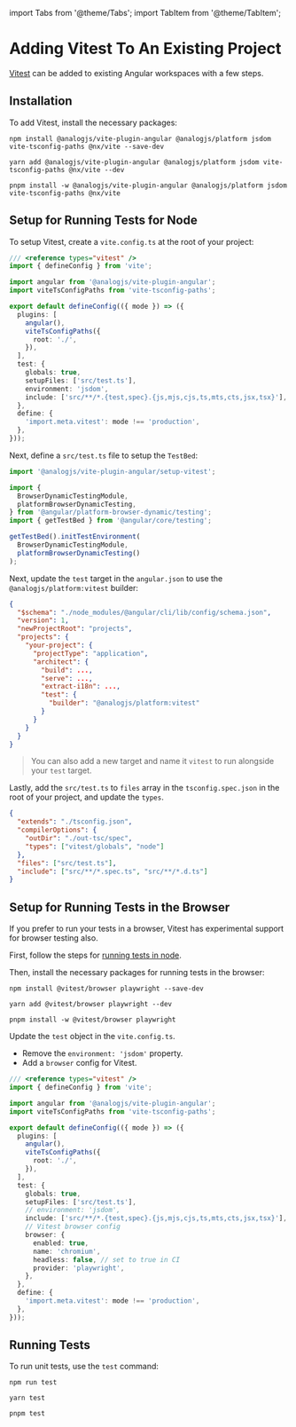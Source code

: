 import Tabs from '@theme/Tabs';
import TabItem from '@theme/TabItem';

# Adding Vitest To An Existing Project

[Vitest](https://vitest.dev) can be added to existing Angular workspaces with a few steps.

## Installation

To add Vitest, install the necessary packages:

<Tabs groupId="package-manager">
  <TabItem value="npm">

```shell
npm install @analogjs/vite-plugin-angular @analogjs/platform jsdom vite-tsconfig-paths @nx/vite --save-dev
```

  </TabItem>

  <TabItem label="Yarn" value="yarn">

```shell
yarn add @analogjs/vite-plugin-angular @analogjs/platform jsdom vite-tsconfig-paths @nx/vite --dev
```

  </TabItem>

  <TabItem value="pnpm">

```shell
pnpm install -w @analogjs/vite-plugin-angular @analogjs/platform jsdom vite-tsconfig-paths @nx/vite
```

  </TabItem>
</Tabs>

## Setup for Running Tests for Node

To setup Vitest, create a `vite.config.ts` at the root of your project:

```ts
/// <reference types="vitest" />
import { defineConfig } from 'vite';

import angular from '@analogjs/vite-plugin-angular';
import viteTsConfigPaths from 'vite-tsconfig-paths';

export default defineConfig(({ mode }) => ({
  plugins: [
    angular(),
    viteTsConfigPaths({
      root: './',
    }),
  ],
  test: {
    globals: true,
    setupFiles: ['src/test.ts'],
    environment: 'jsdom',
    include: ['src/**/*.{test,spec}.{js,mjs,cjs,ts,mts,cts,jsx,tsx}'],
  },
  define: {
    'import.meta.vitest': mode !== 'production',
  },
}));
```

Next, define a `src/test.ts` file to setup the `TestBed`:

```ts
import '@analogjs/vite-plugin-angular/setup-vitest';

import {
  BrowserDynamicTestingModule,
  platformBrowserDynamicTesting,
} from '@angular/platform-browser-dynamic/testing';
import { getTestBed } from '@angular/core/testing';

getTestBed().initTestEnvironment(
  BrowserDynamicTestingModule,
  platformBrowserDynamicTesting()
);
```

Next, update the `test` target in the `angular.json` to use the `@analogjs/platform:vitest` builder:

```json
{
  "$schema": "./node_modules/@angular/cli/lib/config/schema.json",
  "version": 1,
  "newProjectRoot": "projects",
  "projects": {
    "your-project": {
      "projectType": "application",
      "architect": {
        "build": ...,
        "serve": ...,
        "extract-i18n": ...,
        "test": {
          "builder": "@analogjs/platform:vitest"
        }
      }
    }
  }
}
```

> You can also add a new target and name it `vitest` to run alongside your `test` target.

Lastly, add the `src/test.ts` to `files` array in the `tsconfig.spec.json` in the root of your project, and update the `types`.

```json
{
  "extends": "./tsconfig.json",
  "compilerOptions": {
    "outDir": "./out-tsc/spec",
    "types": ["vitest/globals", "node"]
  },
  "files": ["src/test.ts"],
  "include": ["src/**/*.spec.ts", "src/**/*.d.ts"]
}
```

## Setup for Running Tests in the Browser

If you prefer to run your tests in a browser, Vitest has experimental support for browser testing also.

First, follow the steps for [running tests in node](#setup-for-running-tests-for-node).

Then, install the necessary packages for running tests in the browser:

<Tabs groupId="package-manager-browser">
  <TabItem value="npm">

```shell
npm install @vitest/browser playwright --save-dev
```

  </TabItem>

  <TabItem label="Yarn" value="yarn">

```shell
yarn add @vitest/browser playwright --dev
```

  </TabItem>

  <TabItem value="pnpm">

```shell
pnpm install -w @vitest/browser playwright
```

  </TabItem>
</Tabs>

Update the `test` object in the `vite.config.ts`.

- Remove the `environment: 'jsdom'` property.
- Add a `browser` config for Vitest.

```ts
/// <reference types="vitest" />
import { defineConfig } from 'vite';

import angular from '@analogjs/vite-plugin-angular';
import viteTsConfigPaths from 'vite-tsconfig-paths';

export default defineConfig(({ mode }) => ({
  plugins: [
    angular(),
    viteTsConfigPaths({
      root: './',
    }),
  ],
  test: {
    globals: true,
    setupFiles: ['src/test.ts'],
    // environment: 'jsdom',
    include: ['src/**/*.{test,spec}.{js,mjs,cjs,ts,mts,cts,jsx,tsx}'],
    // Vitest browser config
    browser: {
      enabled: true,
      name: 'chromium',
      headless: false, // set to true in CI
      provider: 'playwright',
    },
  },
  define: {
    'import.meta.vitest': mode !== 'production',
  },
}));
```

## Running Tests

To run unit tests, use the `test` command:

<Tabs groupId="package-manager-node">
  <TabItem value="npm">

```shell
npm run test
```

  </TabItem>

  <TabItem label="Yarn" value="yarn">

```shell
yarn test
```

  </TabItem>

  <TabItem value="pnpm">

```shell
pnpm test
```

  </TabItem>
</Tabs>
